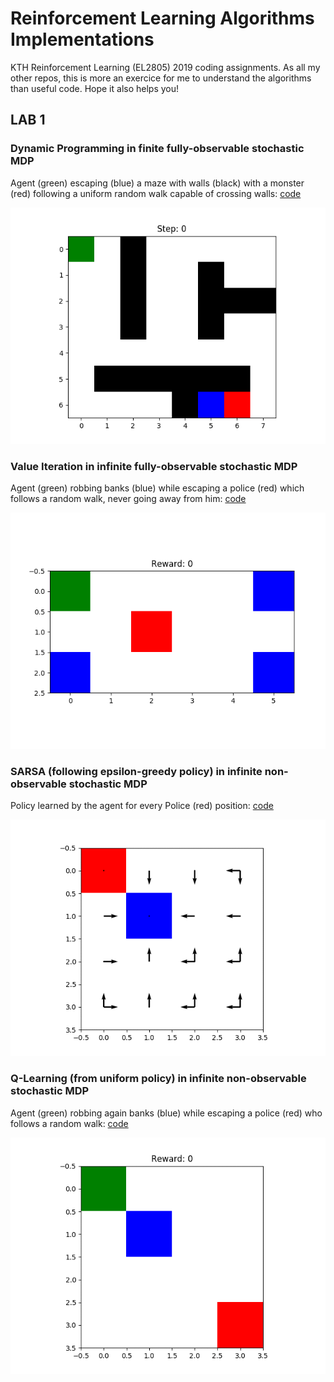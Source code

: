 # Reinforcement Learning Algorithms Implementations

KTH Reinforcement Learning (EL2805) 2019 coding assignments. As all my other repos, this is more an exercice for me to understand the algorithms than useful code. Hope it also helps you!

## LAB 1

### Dynamic Programming in finite fully-observable stochastic MDP
Agent (green) escaping (blue) a maze with walls (black) with a monster (red) following a uniform random walk capable of crossing walls: [code](lab_1/p1/b.py)

![](lab_1/figures/gifs/p1a_run_test.gif)

### Value Iteration in infinite fully-observable stochastic MDP
Agent (green) robbing banks (blue) while escaping a police (red) which follows a random walk, never going away from him: [code](lab_1/p2/) 

![](lab_1/figures/gifs/p2b_run_test.gif)

### SARSA (following epsilon-greedy policy) in infinite non-observable stochastic MDP
Policy learned by the agent for every Police (red) position: [code](lab_1/p3/)

![](lab_1/figures/gifs/p3a_policy.gif)

### Q-Learning (from uniform policy) in infinite non-observable stochastic MDP
Agent (green) robbing again banks (blue) while escaping a police (red) who follows a random walk: [code](lab_1/p3/)

![](lab_1/figures/gifs/p3a_run_test.gif)
